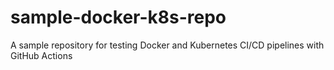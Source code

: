 # sample-docker-k8s-repo
A sample repository for testing Docker and Kubernetes CI/CD pipelines with GitHub Actions
